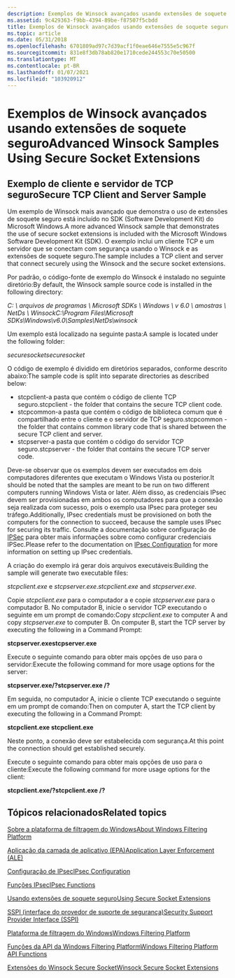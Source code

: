 ```yaml
---
description: Exemplos de Winsock avançados usando extensões de soquete seguro
ms.assetid: 9c429363-f9bb-4394-89be-f87507f5cbdd
title: Exemplos de Winsock avançados usando extensões de soquete seguro
ms.topic: article
ms.date: 05/31/2018
ms.openlocfilehash: 6701809ad97c7d39acf1f0eae646e7555e5c967f
ms.sourcegitcommit: 831e8f3db78ab820e1710cede244553c70e50500
ms.translationtype: MT
ms.contentlocale: pt-BR
ms.lasthandoff: 01/07/2021
ms.locfileid: "103920912"
---
```

# <a name="advanced-winsock-samples-using-secure-socket-extensions"></a><span data-ttu-id="023d7-103">Exemplos de Winsock avançados usando extensões de soquete seguro</span><span class="sxs-lookup"><span data-stu-id="023d7-103">Advanced Winsock Samples Using Secure Socket Extensions</span></span>

## <a name="secure-tcp-client-and-server-sample"></a><span data-ttu-id="023d7-104">Exemplo de cliente e servidor de TCP seguro</span><span class="sxs-lookup"><span data-stu-id="023d7-104">Secure TCP Client and Server Sample</span></span>

<span data-ttu-id="023d7-105">Um exemplo de Winsock mais avançado que demonstra o uso de extensões de soquete seguro está incluído no SDK (Software Development Kit) do Microsoft Windows.</span><span class="sxs-lookup"><span data-stu-id="023d7-105">A more advanced Winsock sample that demonstrates the use of secure socket extensions is included with the Microsoft Windows Software Development Kit (SDK).</span></span> <span data-ttu-id="023d7-106">O exemplo inclui um cliente TCP e um servidor que se conectam com segurança usando o Winsock e as extensões de soquete seguro.</span><span class="sxs-lookup"><span data-stu-id="023d7-106">The sample includes a TCP client and server that connect securely using the Winsock and the secure socket extensions.</span></span>

<span data-ttu-id="023d7-107">Por padrão, o código-fonte de exemplo do Winsock é instalado no seguinte diretório:</span><span class="sxs-lookup"><span data-stu-id="023d7-107">By default, the Winsock sample source code is installed in the following directory:</span></span>

<span data-ttu-id="023d7-108">*C: \\ arquivos de programas \\ Microsoft SDKs \\ Windows \\ v 6.0 \\ amostras \\ NetDs \\ Winsock*</span><span class="sxs-lookup"><span data-stu-id="023d7-108">*C:\\Program Files\\Microsoft SDKs\\Windows\\v6.0\\Samples\\NetDs\\winsock*</span></span>

<span data-ttu-id="023d7-109">Um exemplo está localizado na seguinte pasta:</span><span class="sxs-lookup"><span data-stu-id="023d7-109">A sample is located under the following folder:</span></span>

<span data-ttu-id="023d7-110">*securesocket*</span><span class="sxs-lookup"><span data-stu-id="023d7-110">*securesocket*</span></span>

<span data-ttu-id="023d7-111">O código de exemplo é dividido em diretórios separados, conforme descrito abaixo:</span><span class="sxs-lookup"><span data-stu-id="023d7-111">The sample code is split into separate directories as described below:</span></span>

-   <span data-ttu-id="023d7-112">stcpclient-a pasta que contém o código de cliente TCP seguro.</span><span class="sxs-lookup"><span data-stu-id="023d7-112">stcpclient - the folder that contains the secure TCP client code.</span></span>
-   <span data-ttu-id="023d7-113">stcpcommon-a pasta que contém o código de biblioteca comum que é compartilhado entre o cliente e o servidor de TCP seguro.</span><span class="sxs-lookup"><span data-stu-id="023d7-113">stcpcommon - the folder that contains common library code that is shared between the secure TCP client and server.</span></span>
-   <span data-ttu-id="023d7-114">stcpserver-a pasta que contém o código do servidor TCP seguro.</span><span class="sxs-lookup"><span data-stu-id="023d7-114">stcpserver - the folder that contains the secure TCP server code.</span></span>

<span data-ttu-id="023d7-115">Deve-se observar que os exemplos devem ser executados em dois computadores diferentes que executam o Windows Vista ou posterior.</span><span class="sxs-lookup"><span data-stu-id="023d7-115">It should be noted that the samples are meant to be run on two different computers running Windows Vista or later.</span></span> <span data-ttu-id="023d7-116">Além disso, as credenciais IPsec devem ser provisionadas em ambos os computadores para que a conexão seja realizada com sucesso, pois o exemplo usa IPsec para proteger seu tráfego.</span><span class="sxs-lookup"><span data-stu-id="023d7-116">Additionally, IPsec credentials must be provisioned on both the computers for the connection to succeed, because the sample uses IPsec for securing its traffic.</span></span> <span data-ttu-id="023d7-117">Consulte a documentação sobre configuração de [IPSec](/windows/desktop/FWP/ipsec-configuration) para obter mais informações sobre como configurar credenciais IPSec.</span><span class="sxs-lookup"><span data-stu-id="023d7-117">Please refer to the documentation on [IPsec Configuration](/windows/desktop/FWP/ipsec-configuration) for more information on setting up IPsec credentials.</span></span>

<span data-ttu-id="023d7-118">A criação do exemplo irá gerar dois arquivos executáveis:</span><span class="sxs-lookup"><span data-stu-id="023d7-118">Building the sample will generate two executable files:</span></span>

<span data-ttu-id="023d7-119">*stcpclient.exe* e *stcpserver.exe*.</span><span class="sxs-lookup"><span data-stu-id="023d7-119">*stcpclient.exe* and *stcpserver.exe*.</span></span>

<span data-ttu-id="023d7-120">Copie *stcpclient.exe* para o computador a e copie *stcpserver.exe* para o computador B. No computador B, inicie o servidor TCP executando o seguinte em um prompt de comando:</span><span class="sxs-lookup"><span data-stu-id="023d7-120">Copy *stcpclient.exe* to computer A and copy *stcpserver.exe* to computer B. On computer B, start the TCP server by executing the following in a Command Prompt:</span></span>

<span data-ttu-id="023d7-121">**stcpserver.exe**</span><span class="sxs-lookup"><span data-stu-id="023d7-121">**stcpserver.exe**</span></span>

<span data-ttu-id="023d7-122">Execute o seguinte comando para obter mais opções de uso para o servidor:</span><span class="sxs-lookup"><span data-stu-id="023d7-122">Execute the following command for more usage options for the server:</span></span>

<span data-ttu-id="023d7-123">**stcpserver.exe/?**</span><span class="sxs-lookup"><span data-stu-id="023d7-123">**stcpserver.exe /?**</span></span>

<span data-ttu-id="023d7-124">Em seguida, no computador A, inicie o cliente TCP executando o seguinte em um prompt de comando:</span><span class="sxs-lookup"><span data-stu-id="023d7-124">Then on computer A, start the TCP client by executing the following in a Command Prompt:</span></span>

<span data-ttu-id="023d7-125">**stcpclient.exe <totalmente qualificado-DNS-name-for-Machine-B>**</span><span class="sxs-lookup"><span data-stu-id="023d7-125">**stcpclient.exe <fully-qualified-DNS-name-for-machine-B>**</span></span>

<span data-ttu-id="023d7-126">Neste ponto, a conexão deve ser estabelecida com segurança.</span><span class="sxs-lookup"><span data-stu-id="023d7-126">At this point the connection should get established securely.</span></span>

<span data-ttu-id="023d7-127">Execute o seguinte comando para obter mais opções de uso para o cliente:</span><span class="sxs-lookup"><span data-stu-id="023d7-127">Execute the following command for more usage options for the client:</span></span>

<span data-ttu-id="023d7-128">**stcpclient.exe/?**</span><span class="sxs-lookup"><span data-stu-id="023d7-128">**stcpclient.exe /?**</span></span>

## <a name="related-topics"></a><span data-ttu-id="023d7-129">Tópicos relacionados</span><span class="sxs-lookup"><span data-stu-id="023d7-129">Related topics</span></span>

<dl> <dt>

[<span data-ttu-id="023d7-130">Sobre a plataforma de filtragem do Windows</span><span class="sxs-lookup"><span data-stu-id="023d7-130">About Windows Filtering Platform</span></span>](/windows/desktop/FWP/about-windows-filtering-platform)
</dt> <dt>

[<span data-ttu-id="023d7-131">Aplicação da camada de aplicativo (EPA)</span><span class="sxs-lookup"><span data-stu-id="023d7-131">Application Layer Enforcement (ALE)</span></span>](/windows/desktop/FWP/application-layer-enforcement--ale-)
</dt> <dt>

[<span data-ttu-id="023d7-132">Configuração de IPsec</span><span class="sxs-lookup"><span data-stu-id="023d7-132">IPsec Configuration</span></span>](/windows/desktop/FWP/ipsec-configuration)
</dt> <dt>

[<span data-ttu-id="023d7-133">Funções IPsec</span><span class="sxs-lookup"><span data-stu-id="023d7-133">IPsec Functions</span></span>](/windows/desktop/FWP/fwp-ipsec-functions)
</dt> <dt>

[<span data-ttu-id="023d7-134">Usando extensões de soquete seguro</span><span class="sxs-lookup"><span data-stu-id="023d7-134">Using Secure Socket Extensions</span></span>](using-secure-socket-extensions.md)
</dt> <dt>

[<span data-ttu-id="023d7-135">SSPI (interface do provedor de suporte de segurança)</span><span class="sxs-lookup"><span data-stu-id="023d7-135">Security Support Provider Interface (SSPI)</span></span>](/windows/desktop/Rpc/security-support-provider-interface-sspi-)
</dt> <dt>

[<span data-ttu-id="023d7-136">Plataforma de filtragem do Windows</span><span class="sxs-lookup"><span data-stu-id="023d7-136">Windows Filtering Platform</span></span>](/windows/desktop/FWP/windows-filtering-platform-start-page)
</dt> <dt>

[<span data-ttu-id="023d7-137">Funções da API da Windows Filtering Platform</span><span class="sxs-lookup"><span data-stu-id="023d7-137">Windows Filtering Platform API Functions</span></span>](/windows/desktop/FWP/fwp-functions)
</dt> <dt>

[<span data-ttu-id="023d7-138">Extensões do Winsock Secure Socket</span><span class="sxs-lookup"><span data-stu-id="023d7-138">Winsock Secure Socket Extensions</span></span>](winsock-secure-socket-extensions.md)
</dt> </dl>

 

 
